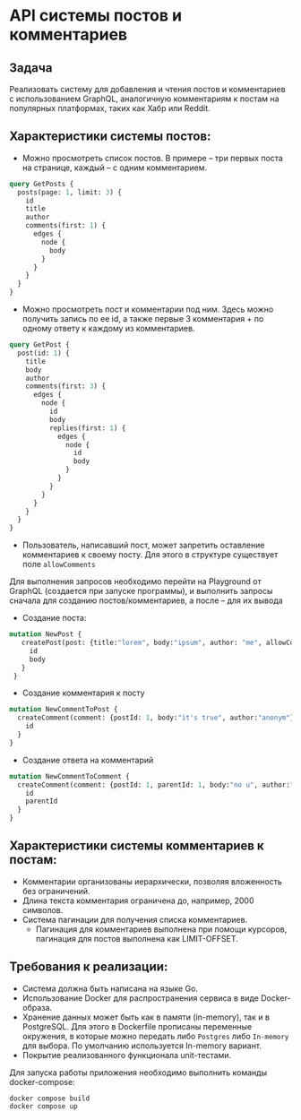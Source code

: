 # API системы постов и комментариев 

## Задача
Реализовать систему для добавления и чтения постов и комментариев с использованием GraphQL, аналогичную комментариям к постам на популярных платформах, таких как Хабр или Reddit.

## Характеристики системы постов:
- Можно просмотреть список постов.
В примере – три первых поста на странице, каждый – с одним комментарием.

```graphql
query GetPosts {
  posts(page: 1, limit: 3) {
    id
    title
    author
    comments(first: 1) {
      edges {
        node {
          body
        }
      }
    }
  }
}

```
- Можно просмотреть пост и комментарии под ним.
Здесь можно получить запись по ее id, а также первые 3 комментария + по одному ответу к каждому из комментариев.
```graphql
query GetPost {
  post(id: 1) {
    title
    body
    author
    comments(first: 3) {
      edges {
        node {
          id
          body
          replies(first: 1) {
            edges {
              node {
                id
                body
              }
            }
          }
        }
      }
    }
  }
}

```

- Пользователь, написавший пост, может запретить оставление комментариев к своему посту. Для этого в структуре существует поле `allowComments`

Для выполнения запросов необходимо перейти на Playground от GraphQL (создается при запуске программы), и выполнить запросы сначала для созданию постов/комментариев, а после – для  их вывода
- Создание поста:
```graphql
mutation NewPost {
   createPost(post: {title:"lorem", body:"ipsum", author: "me", allowComments: true}) {
     id
     body
   }
 }

```
- Создание комментария к посту
```graphql
mutation NewCommentToPost {
  createComment(comment: {postId: 1, body:"it's true", author:"anonym"}) {
    id
  }
}
```
- Создание ответа на комментарий

```graphql
mutation NewCommentToComment {
  createComment(comment: {postId: 1, parentId: 1, body:"no u", author:"me"}) {
    id
    parentId
  }
}
```

## Характеристики системы комментариев к постам:
- Комментарии организованы иерархически, позволяя вложенность без ограничений.
- Длина текста комментария ограничена до, например, 2000 символов.
- Система пагинации для получения списка комментариев.
    - Пагинация для комментариев выполнена при помощи курсоров, пагинация для постов выполнена как LIMIT-OFFSET.

## Требования к реализации:
- Система должна быть написана на языке Go.
- Использование Docker для распространения сервиса в виде Docker-образа.
- Хранение данных может быть как в памяти (in-memory), так и в PostgreSQL. Для этого в Dockerfile прописаны переменные окружения, в которые можно передать либо `Postgres` либо `In-memory` для выбора. По умолчанию используется In-memory вариант. 
- Покрытие реализованного функционала unit-тестами.

Для запуска работы приложения необходимо выполнить команды docker-compose:
```
docker compose build
docker compose up
```